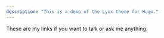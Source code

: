 ```yaml
---
description: "This is a demo of the Lynx theme for Hugo."
---
```


These are my links if you want to talk or ask me anything.
